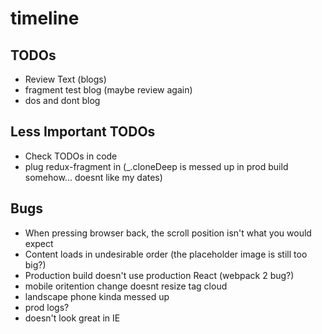 # timeline

## TODOs
 * Review Text (blogs)
  * fragment test blog (maybe review again)
  * dos and dont blog
  
## Less Important TODOs
 * Check TODOs in code
 * plug redux-fragment in (_.cloneDeep is messed up in prod build somehow... doesnt like my dates)
 
## Bugs
 * When pressing browser back, the scroll position isn't what you would expect
 * Content loads in undesirable order (the placeholder image is still too big?)
 * Production build doesn't use production React (webpack 2 bug?)
 * mobile oritention change doesnt resize tag cloud
 * landscape phone kinda messed up
 * prod logs?
 * doesn't look great in IE